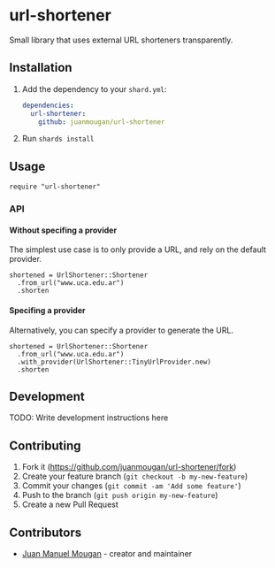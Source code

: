 # url-shortener

Small library that uses external URL shorteners transparently.

## Installation

1. Add the dependency to your `shard.yml`:

   ```yaml
   dependencies:
     url-shortener:
       github: juanmougan/url-shortener
   ```

2. Run `shards install`

## Usage

```crystal
require "url-shortener"
```

### API

#### Without specifing a provider

The simplest use case is to only provide a URL, and rely on the default provider.

```crystal
shortened = UrlShortener::Shortener
  .from_url("www.uca.edu.ar")
  .shorten
```

#### Specifing a provider

Alternatively, you can specify a provider to generate the URL.

```crystal
shortened = UrlShortener::Shortener
  .from_url("www.uca.edu.ar")
  .with_provider(UrlShortener::TinyUrlProvider.new)
  .shorten
```

## Development

TODO: Write development instructions here

## Contributing

1. Fork it (<https://github.com/juanmougan/url-shortener/fork>)
2. Create your feature branch (`git checkout -b my-new-feature`)
3. Commit your changes (`git commit -am 'Add some feature'`)
4. Push to the branch (`git push origin my-new-feature`)
5. Create a new Pull Request

## Contributors

- [Juan Manuel Mougan](https://github.com/juanmougan) - creator and maintainer
